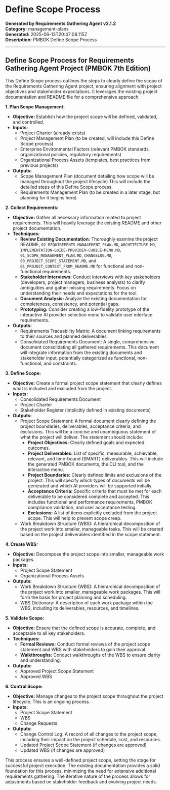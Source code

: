 # Define Scope Process

**Generated by Requirements Gathering Agent v2.1.2**  
**Category:** management-plans  
**Generated:** 2025-06-13T20:47:08.115Z  
**Description:** PMBOK Define Scope Process

---

## Define Scope Process for Requirements Gathering Agent Project (PMBOK 7th Edition)

This Define Scope process outlines the steps to clearly define the scope of the Requirements Gathering Agent project, ensuring alignment with project objectives and stakeholder expectations.  It leverages the existing project documentation and README file for a comprehensive approach.

**1. Plan Scope Management:**

* **Objective:** Establish how the project scope will be defined, validated, and controlled.
* **Inputs:**
    * Project Charter (already exists)
    * Project Management Plan (to be created, will include this Define Scope process)
    * Enterprise Environmental Factors (relevant PMBOK standards, organizational policies, regulatory requirements)
    * Organizational Process Assets (templates, best practices from previous projects)
* **Outputs:**
    * Scope Management Plan (document detailing how scope will be managed throughout the project lifecycle)  This will include the detailed steps of this Define Scope process.
    * Requirements Management Plan (to be created in a later stage, but planning for it begins here)

**2. Collect Requirements:**

* **Objective:** Gather all necessary information related to project requirements.  This will heavily leverage the existing README and other project documentation.
* **Techniques:**
    * **Review Existing Documentation:** Thoroughly examine the project README, `02_REQUIREMENTS_MANAGEMENT_PLAN.MD`, `ARCHITECTURE.MD`, `IMPLEMENTATION-GUIDE-PROVIDER-CHOICE-MENU.MD`, `01_SCOPE_MANAGEMENT_PLAN.MD`, `CHANGELOG.MD`, `03_PROJECT_SCOPE_STATEMENT.MD`, and `01_PROJECT_CONTEXT_FROM_README.MD` for functional and non-functional requirements.
    * **Stakeholder Interviews:**  Conduct interviews with key stakeholders (developers, project managers, business analysts) to clarify ambiguities and gather missing requirements.  Focus on understanding their needs and expectations for the tool.
    * **Document Analysis:** Analyze the existing documentation for completeness, consistency, and potential gaps.
    * **Prototyping:** Consider creating a low-fidelity prototype of the interactive AI provider selection menu to validate user interface requirements.
* **Outputs:**
    * Requirements Traceability Matrix: A document linking requirements to their sources and planned deliverables.
    * Consolidated Requirements Document: A single, comprehensive document consolidating all gathered requirements. This document will integrate information from the existing documents and stakeholder input, potentially categorized as functional, non-functional, and constraints.

**3. Define Scope:**

* **Objective:** Create a formal project scope statement that clearly defines what is included and excluded from the project.
* **Inputs:**
    * Consolidated Requirements Document
    * Project Charter
    * Stakeholder Register (implicitly defined in existing documents)
* **Outputs:**
    * Project Scope Statement: A formal document clearly defining the project boundaries, deliverables, acceptance criteria, and exclusions.  This will be a concise and unambiguous statement of what the project will deliver. The statement should include:
        * **Project Objectives:**  Clearly defined goals and expected outcomes.
        * **Project Deliverables:**  List of specific, measurable, achievable, relevant, and time-bound (SMART) deliverables. This will include the generated PMBOK documents, the CLI tool, and the interactive menu.
        * **Project Boundaries:**  Clearly defined limits and exclusions of the project.  This will specify which types of documents will be generated and which AI providers will be supported initially.
        * **Acceptance Criteria:**  Specific criteria that must be met for each deliverable to be considered complete and accepted.  This includes functional and performance requirements, PMBOK compliance validation, and user acceptance testing.
        * **Exclusions:**  A list of items explicitly excluded from the project scope. This will help to prevent scope creep.
    * Work Breakdown Structure (WBS): A hierarchical decomposition of the project work into smaller, manageable tasks. This will be created based on the project deliverables identified in the scope statement.


**4. Create WBS:**

* **Objective:** Decompose the project scope into smaller, manageable work packages.
* **Inputs:**
    * Project Scope Statement
    * Organizational Process Assets
* **Outputs:**
    * Work Breakdown Structure (WBS):  A hierarchical decomposition of the project work into smaller, manageable work packages.  This will form the basis for project planning and scheduling.
    * WBS Dictionary: A description of each work package within the WBS, including its deliverables, resources, and timelines.


**5. Validate Scope:**

* **Objective:**  Ensure that the defined scope is accurate, complete, and acceptable to all key stakeholders.
* **Techniques:**
    * **Formal Reviews:** Conduct formal reviews of the project scope statement and WBS with stakeholders to gain their approval.
    * **Walkthroughs:** Conduct walkthroughs of the WBS to ensure clarity and understanding.
* **Outputs:**
    * Approved Project Scope Statement
    * Approved WBS


**6. Control Scope:**

* **Objective:** Manage changes to the project scope throughout the project lifecycle.  This is an ongoing process.
* **Inputs:**
    * Project Scope Statement
    * WBS
    * Change Requests
* **Outputs:**
    * Change Control Log: A record of all changes to the project scope, including their impact on the project schedule, cost, and resources.
    * Updated Project Scope Statement (if changes are approved)
    * Updated WBS (if changes are approved)


This process ensures a well-defined project scope, setting the stage for successful project execution.  The existing documentation provides a solid foundation for this process, minimizing the need for extensive additional requirements gathering.  The iterative nature of the process allows for adjustments based on stakeholder feedback and evolving project needs.
